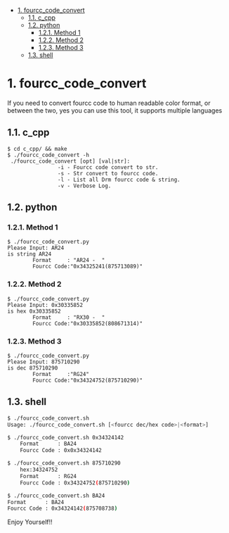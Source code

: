 - [1. fourcc\_code\_convert](#1-fourcc_code_convert)
  - [1.1. c\_cpp](#11-c_cpp)
  - [1.2. python](#12-python)
    - [1.2.1. Method 1](#121-method-1)
    - [1.2.2. Method 2](#122-method-2)
    - [1.2.3. Method 3](#123-method-3)
  - [1.3. shell](#13-shell)


# 1. fourcc_code_convert
If you need to convert fourcc code to human readable color format, or between the two, yes you can use this tool, it supports multiple languages


## 1.1. c_cpp

```shell
$ cd c_cpp/ && make
$ ./fourcc_code_convert -h
 ./fourcc_code_convert [opt] [val|str]:
                -i - Fourcc code convert to str.
                -s - Str convert to fourcc code.
                -l - List all Drm fourcc code & string.
                -v - Verbose Log.
```

## 1.2. python

### 1.2.1. Method 1
```shell
$ ./fourcc_code_convert.py
Please Input: AR24
is string AR24
        Format     : "AR24 -  "
        Fourcc Code:"0x34325241(875713089)"
```

### 1.2.2. Method 2
```shell
$ ./fourcc_code_convert.py
Please Input: 0x30335852
is hex 0x30335852
        Format     : "RX30 -  "
        Fourcc Code:"0x30335852(808671314)"
```

### 1.2.3. Method 3
```shell
$ ./fourcc_code_convert.py
Please Input: 875710290
is dec 875710290
        Format     :"RG24"
        Fourcc Code:"0x34324752(875710290)"
```


## 1.3. shell

```sh
$ ./fourcc_code_convert.sh
Usage: ./fourcc_code_convert.sh [<fourcc dec/hex code>|<format>]

$ ./fourcc_code_convert.sh 0x34324142
    Format      : BA24
    Fourcc Code : 0x0x34324142

$ ./fourcc_code_convert.sh 875710290
    hex:34324752
    Format      : RG24
    Fourcc Code : 0x34324752(875710290)

$ ./fourcc_code_convert.sh BA24
Format      : BA24
Fourcc Code : 0x34324142(875708738)

```

Enjoy Yourself!!